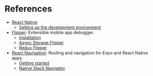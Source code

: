 # References

- [React Native](https://reactnative.dev)
  - [Setting up the development environment](https://reactnative.dev/docs/environment-setup)
- [Flipper](https://fbflipper.com): Extensible mobile app debugger.
  - [Installation](https://fbflipper.com/docs/getting-started/#installation)
  - [Async Storage Flipper](https://github.com/Fausto95/rn-async-storage-flipper)
  - [Redux Flipper](https://github.com/jk-gan/redux-flipper)
- [React Navigation](https://reactnavigation.org): Routing and navigation for Expo and React Native apps.
  - [Getting started](https://reactnavigation.org/docs/getting-started)
  - [Native Stack Navigator](https://reactnavigation.org/docs/native-stack-navigator)
